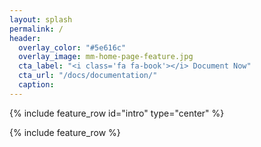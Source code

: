 ```yaml
---
layout: splash
permalink: /
header:
  overlay_color: "#5e616c"
  overlay_image: mm-home-page-feature.jpg
  cta_label: "<i class='fa fa-book'></i> Document Now"
  cta_url: "/docs/documentation/"
  caption:
---
```


{% include feature_row id="intro" type="center" %}

{% include feature_row %}
